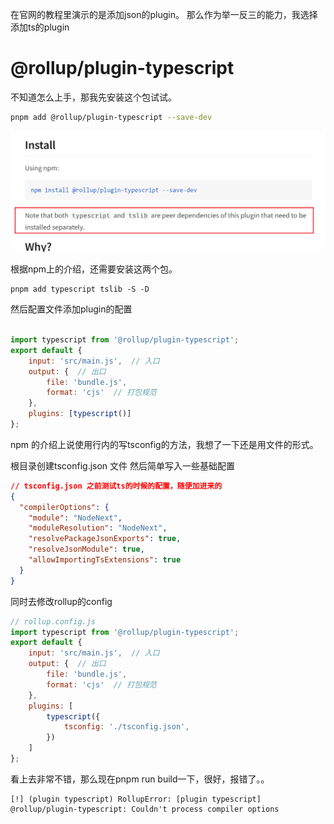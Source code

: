 在官网的教程里演示的是添加json的plugin。
那么作为举一反三的能力，我选择添加ts的plugin
# @rollup/plugin-typescript
不知道怎么上手，那我先安装这个包试试。
``` bash
pnpm add @rollup/plugin-typescript --save-dev
```

![](https://raw.githubusercontent.com/InsHomePgup/pic_go_img/main/Pasted%20image%2020240830175050.png)

根据npm上的介绍，还需要安装这两个包。
```
pnpm add typescript tslib -S -D
```

然后配置文件添加plugin的配置

``` js

import typescript from '@rollup/plugin-typescript';  
export default {  
    input: 'src/main.js',  // 入口  
    output: {  // 出口  
        file: 'bundle.js',  
        format: 'cjs'  // 打包规范  
    },  
    plugins: [typescript()]  
};

```
npm 的介绍上说使用行内的写tsconfig的方法，我想了一下还是用文件的形式。

根目录创建tsconfig.json 文件
然后简单写入一些基础配置

``` json
// tsconfig.json 之前测试ts的时候的配置，随便加进来的
{  
  "compilerOptions": {  
    "module": "NodeNext",  
    "moduleResolution": "NodeNext",  
    "resolvePackageJsonExports": true,  
    "resolveJsonModule": true,  
    "allowImportingTsExtensions": true  
  }  
}
```

同时去修改rollup的config
``` js
// rollup.config.js
import typescript from '@rollup/plugin-typescript';  
export default {  
    input: 'src/main.js',  // 入口  
    output: {  // 出口  
        file: 'bundle.js',  
        format: 'cjs'  // 打包规范  
    },  
    plugins: [  
        typescript({  
            tsconfig: './tsconfig.json',  
        })  
    ]  
};

```

看上去非常不错，那么现在pnpm run build一下，很好，报错了。。
```
[!] (plugin typescript) RollupError: [plugin typescript] @rollup/plugin-typescript: Couldn't process compiler options
```

